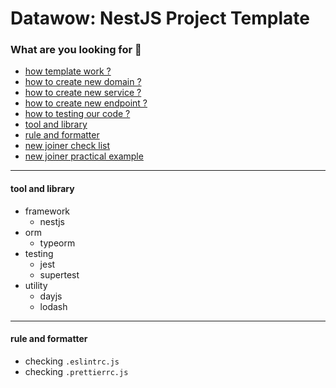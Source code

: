 # Datawow: NestJS Project Template


### What are you looking for 👀

- [how template work ?](./tutorial/how-template-work.md)
- [how to create new domain ?](./tutorial/how-to-create-new-domain.md)
- [how to create new service ?](./tutorial/how-to-create-new-service.md)
- [how to create new endpoint ?](./tutorial/how-to-create-new-endpoint.md)
- [how to testing our code ?](./tutorial/how-to-testing-code.md)
- [tool and library](#tool-and-library)
- [rule and formatter](#rule-and-formatter)
- [new joiner check list](./tutorial/new-joiner-check-list.md)
- [new joiner practical example](./tutorial/new-joiner-practical-example.md)


---

#### tool and library

- framework
  - nestjs
- orm
  - typeorm
- testing
  - jest
  - supertest
- utility
  - dayjs
  - lodash

---

#### rule and formatter
- checking `.eslintrc.js`
- checking `.prettierrc.js`


